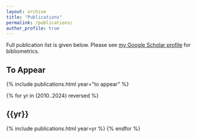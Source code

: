 ```yaml
---
layout: archive
title: "Publications"
permalink: /publications/
author_profile: true
---
```


Full publication list is given below. Please see <a href="{{ site.author.googlescholar }}">my Google Scholar profile</a> for bibliometrics.

<!-- ## To Appear -->
## To Appear

{% include publications.html year="to appear" %}

{% for yr in (2010..2024) reversed %}
## {{yr}}
{% include publications.html year=yr %}
{% endfor %}
